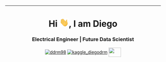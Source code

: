 </p>
<hr>
<h1 align="center">Hi <img src="https://raw.githubusercontent.com/ABSphreak/ABSphreak/master/gifs/Hi.gif" width="30px">, I am Diego </h1>
<h3 align="center">Electrical Engineer | Future Data Scientist </h3>
<p align="center">
<a href="www.linkedin.com/in/ddrm98" target="blank"><img align="center" src="https://image.flaticon.com/icons/png/128/174/174857.png" alt="ddrm98" height="30" width="40" /></a>  
<a href="https://www.kaggle.com/diegodrm" target="blank"><img align="center" src="https://www.vectorlogo.zone/logos/kaggle/kaggle-icon.svg" alt="kaggle_diegodrm" height="30" width="40" /></a>
 <a href = "mailto: ddrm98@hotmail.com"><img align="center" src="[https://www.flaticon.com/free-icon/outlook_732072?term=hotmail+logo&page=1&position=9&origin=search&related_id=732072]" height="30" width="40" /></a>
</p>
</p>
